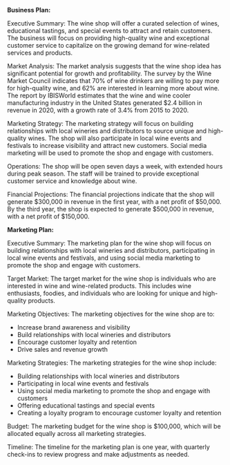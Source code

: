 **Business Plan:**

Executive Summary:
The wine shop will offer a curated selection of wines, educational tastings, and special events to attract and retain customers. The business will focus on providing high-quality wine and exceptional customer service to capitalize on the growing demand for wine-related services and products.

Market Analysis:
The market analysis suggests that the wine shop idea has significant potential for growth and profitability. The survey by the Wine Market Council indicates that 70% of wine drinkers are willing to pay more for high-quality wine, and 62% are interested in learning more about wine. The report by IBISWorld estimates that the wine and wine cooler manufacturing industry in the United States generated $2.4 billion in revenue in 2020, with a growth rate of 3.4% from 2015 to 2020.

Marketing Strategy:
The marketing strategy will focus on building relationships with local wineries and distributors to source unique and high-quality wines. The shop will also participate in local wine events and festivals to increase visibility and attract new customers. Social media marketing will be used to promote the shop and engage with customers.

Operations:
The shop will be open seven days a week, with extended hours during peak season. The staff will be trained to provide exceptional customer service and knowledge about wine.

Financial Projections:
The financial projections indicate that the shop will generate $300,000 in revenue in the first year, with a net profit of $50,000. By the third year, the shop is expected to generate $500,000 in revenue, with a net profit of $150,000.

**Marketing Plan:**

Executive Summary:
The marketing plan for the wine shop will focus on building relationships with local wineries and distributors, participating in local wine events and festivals, and using social media marketing to promote the shop and engage with customers.

Target Market:
The target market for the wine shop is individuals who are interested in wine and wine-related products. This includes wine enthusiasts, foodies, and individuals who are looking for unique and high-quality products.

Marketing Objectives:
The marketing objectives for the wine shop are to:

* Increase brand awareness and visibility
* Build relationships with local wineries and distributors
* Encourage customer loyalty and retention
* Drive sales and revenue growth

Marketing Strategies:
The marketing strategies for the wine shop include:

* Building relationships with local wineries and distributors
* Participating in local wine events and festivals
* Using social media marketing to promote the shop and engage with customers
* Offering educational tastings and special events
* Creating a loyalty program to encourage customer loyalty and retention

Budget:
The marketing budget for the wine shop is $100,000, which will be allocated equally across all marketing strategies.

Timeline:
The timeline for the marketing plan is one year, with quarterly check-ins to review progress and make adjustments as needed.
